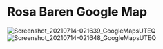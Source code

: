 # Rosa Baren Google Map
![Screenshot_20210714-021639_GoogleMapsUTEQ](https://user-images.githubusercontent.com/85116747/125581823-00b4c4ec-befe-4b88-aa9a-388bd1abda23.jpg)
![Screenshot_20210714-021648_GoogleMapsUTEQ](https://user-images.githubusercontent.com/85116747/125581846-8eee4d80-6529-440c-97a4-ca0f378f35e0.jpg)
